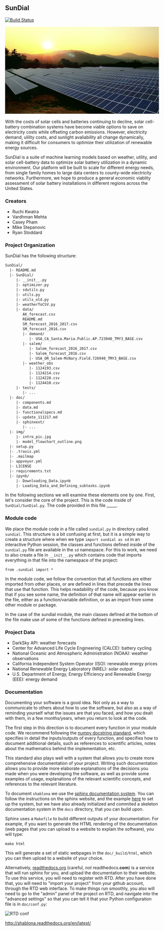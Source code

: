 ## SunDial
[![Build Status](https://travis-ci.org/uwescience/shablona.svg?branch=master)](https://travis-ci.org/uwescience/shablona)

![alt text](img/intro_pic.jpg)

With the costs of solar cells and batteries continuing to decline, solar cell-battery combination systems have become viable options to save on electricity costs while offseting carbon emissions. However, electricity demand, ulility costs, and sunlight avaliability all change dynamically, making it difficult for consumers to optimize their utilization of renewable energy sources.

SunDial is a suite of machine learning models based on weather, utility, and solar cell-battery data to optimize solar battery utilization in a dynamic environment. Our platform will be built to scale for different energy needs, from single family homes to large data centers to county-wide electricity networks. Furthermore, we hope to produce a general economic viablity assessment of solar battery installations in different regions across the United States.

### Creators
* Ruchi Kwatra
* Vardhman Mehta
* Casey Pham
* Mike Stepanovic
* Ryan Stoddard

### Project Organization

SunDial has the following structure:

    SunDial/
      |- README.md
      |- SunDial/
         |- __init__.py
         |- optimizer.py
         |- sdutils.py
         |- utils.py
         |- utils_old.py
         |- weatherToCSV.py
         |- data/
            AK_forecast.csv
            README.md
            SM_forecast_2016_2017.csv
            SM_forecast_2016.csv
            |- demand/
               |- USA_CA_Santa.Maria.Public.AP.723940_TMY3_BASE.csv
            |- salem/
               |- Salem_forecast_2016_2017.csv
               |- Salem_forecast_2016.csv
               |- USA_OR_Salem-McNary.Field.726940_TMY3_BASE.csv
            |- weather_obs
               |- 1124193.csv
               |- 1124214.csv
               |- 1124228.csv
               |- 1124410.csv
         |- tests/
            |- ...
      |- doc/
         |- components.md
         |- data.md
         |- functionalspecs.md
         |- update_111217.md
         |- sphinxext/
            |- ...
      |- img/
         |- intro_pic.jpg
         |- model_flowchart_outline.png
      |- setup.py
      |- .travis.yml
      |- .mailmap
      |- appveyor.yml
      |- LICENSE
      |- requirements.txt
      |- ipynb/
         |- Downloading_Data.ipynb
         |- Loading_Data_and_Defining_subtasks.ipynb


In the following sections we will examine these elements one by one. First,
let's consider the core of the project. This is the code inside of
`SunDial/SunDial.py`. The code provided in this file _____.

### Module code

We place the module code in a file called `sundial.py` in directory called
`sundial`. This structure is a bit confusing at first, but it is a simple way
to create a structure where when we type `import sundial as sd` in an
interactive Python session, the classes and functions defined inside of the
`sundial.py` file are available in the `sd` namespace. For this to work, we
need to also create a file in `__init__.py` which contains code that imports
everything in that file into the namespace of the project:

    from .sundial import *

In the module code, we follow the convention that all functions are either
imported from other places, or are defined in lines that precede the lines that
use that function. This helps readability of the code, because you know that if
you see some name, the definition of that name will appear earlier in the file,
either as a function/variable definition, or as an import from some other module
or package.

In the case of the sundial module, the main classes defined at the bottom of
the file make use of some of the functions defined in preceding lines.

### Project Data
* DarkSky API: weather forecasts
* Center for Advanced Life Cycle Engineering (CALCE): battery cycling
* National Oceanic and Atmospheric Administration (NOAA): weather observations
* California Independent System Operator (ISO): renewable energy prices
* National Renewable Energy Laboratory (NREL): solar output
* U.S. Department of Energy, Energy Efficiency and Renewable Energy (EEE): energy demand

### Documentation

Documenting your software is a good idea. Not only as a way to communicate to
others about how to use the software, but also as a way of reminding yourself
what the issues are that you faced, and how you dealt with them, in a few
months/years, when you return to look at the code.

The first step in this direction is to document every function in your module
code. We recommend following the [numpy docstring
standard](https://github.com/numpy/numpy/blob/master/doc/HOWTO_DOCUMENT.rst.txt),
which specifies in detail the inputs/outputs of every function, and specifies
how to document additional details, such as references to scientific articles,
notes about the mathematics behind the implementation, etc.

This standard also plays well with a system that allows you to create more
comprehensive documentation of your project. Writing such documentation allows
you to provide more elaborate explanations of the decisions you made when you
were developing the software, as well as provide some examples of usage,
explanations of the relevant scientific concepts, and references to the relevant
literature.

To document `shablona` we use the [sphinx documentation
system](http://sphinx-doc.org/). You can follow the instructions on the sphinx
website, and the example [here](http://matplotlib.org/sampledoc/) to set up the
system, but we have also already initialized and commited a skeleton
documentation system in the `docs` directory, that you can build upon.

Sphinx uses a `Makefile` to build different outputs of your documentation. For
example, if you want to generate the HTML rendering of the documentation (web
pages that you can upload to a website to explain the software), you will type:

	make html

This will generate a set of static webpages in the `doc/_build/html`, which you
can then upload to a website of your choice.

Alternatively, [readthedocs.org](https://readthedocs.org) (careful,
*not* readthedocs.**com**) is a service that will run sphinx for you,
and upload the documentation to their website. To use this service,
you will need to register with RTD. After you have done that, you will
need to "import your project" from your github account, through the
RTD web interface. To make things run smoothly, you also will need to
go to the "admin" panel of the project on RTD, and navigate into the
"advanced settings" so that you can tell it that your Python
configuration file is in `doc/conf.py`:

![RTD conf](https://github.com/uwescience/shablona/blob/master/doc/_static/RTD-advanced-conf.png)

 http://shablona.readthedocs.org/en/latest/
